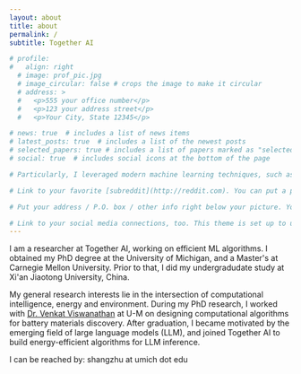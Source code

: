 ```yaml
---
layout: about
title: about
permalink: /
subtitle: Together AI

# profile:
#   align: right
  # image: prof_pic.jpg
  # image_circular: false # crops the image to make it circular
  # address: >
  #   <p>555 your office number</p>
  #   <p>123 your address street</p>
  #   <p>Your City, State 12345</p>

# news: true  # includes a list of news items
# latest_posts: true  # includes a list of the newest posts
# selected_papers: true # includes a list of papers marked as "selected={true}"
# social: true  # includes social icons at the bottom of the page

# Particularly, I leveraged modern machine learning techniques, such as active learning and graph machine learning, to accelerate materials design and optimization. I also developed atomistic-scale and meso-scale modeling tools to investigate interfacial physics of batteries.

# Link to your favorite [subreddit](http://reddit.com). You can put a picture in, too. The code is already in, just name your picture `prof_pic.jpg` and put it in the `img/` folder.

# Put your address / P.O. box / other info right below your picture. You can also disable any of these elements by editing `profile` property of the YAML header of your `_pages/about.md`. Edit `_bibliography/papers.bib` and Jekyll will render your [publications page](/al-folio/publications/) automatically.

# Link to your social media connections, too. This theme is set up to use [Font Awesome icons](http://fortawesome.github.io/Font-Awesome/) and [Academicons](https://jpswalsh.github.io/academicons/), like the ones below. Add your Facebook, Twitter, LinkedIn, Google Scholar, or just disable all of them.
---
```


I am a researcher at Together AI, working on efficient ML algorithms. I obtained my PhD degree at the University of Michigan, and a Master's at Carnegie Mellon University. Prior to that, I did my undergradudate study at Xi'an Jiaotong University, China.

My general research interests lie in the intersection of computational intelligence, energy and environment. During my PhD research, I worked with [Dr. Venkat Viswanathan](https://aero.engin.umich.edu/people/viswanathan-venkat/) at U-M on designing computational algorithms for battery materials discovery. After graduation, I became motivated by the emerging field of large language models (LLM), and joined Together AI to build energy-efficient algorithms for LLM inference. 

I can be reached by: shangzhu at umich dot edu
